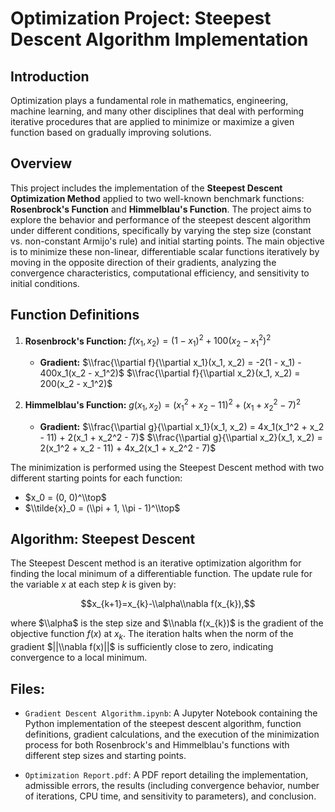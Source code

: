 # Optimization Project: Steepest Descent Algorithm Implementation

## Introduction

 Optimization plays a fundamental role in mathematics, engineering, machine learning, and many other disciplines that deal with performing iterative procedures that are applied to minimize or maximize a given function based on gradually improving solutions. 

## Overview

This project includes the implementation of the **Steepest Descent Optimization Method** applied to two well-known benchmark functions: **Rosenbrock's Function** and **Himmelblau's Function**. The project aims to explore the behavior and performance of the steepest descent algorithm under different conditions, specifically by varying the step size (constant vs. non-constant Armijo's rule) and initial starting points. The main objective is to minimize these non-linear, differentiable scalar functions iteratively by moving in the opposite direction of their gradients, analyzing the convergence characteristics, computational efficiency, and sensitivity to initial conditions.

 ## Function Definitions
 
1.  **Rosenbrock's Function:**
    $f(x_1, x_2) = (1 - x_1)^2 + 100(x_2 - x_1^2)^2$
    * **Gradient:**
        $\\frac{\\partial f}{\\partial x_1}(x_1, x_2) = -2(1 - x_1) - 400x_1(x_2 - x_1^2)$
        $\\frac{\\partial f}{\\partial x_2}(x_1, x_2) = 200(x_2 - x_1^2)$

2.  **Himmelblau's Function:**
    $g(x_1, x_2) = (x_1^2 + x_2 - 11)^2 + (x_1 + x_2^2 - 7)^2$
    * **Gradient:**
        $\\frac{\\partial g}{\\partial x_1}(x_1, x_2) = 4x_1(x_1^2 + x_2 - 11) + 2(x_1 + x_2^2 - 7)$
        $\\frac{\\partial g}{\\partial x_2}(x_1, x_2) = 2(x_1^2 + x_2 - 11) + 4x_2(x_1 + x_2^2 - 7)$

The minimization is performed using the Steepest Descent method with two different starting points for each function:
* $x_0 = (0, 0)^\\top$
* $\\tilde{x}_0 = (\\pi + 1, \\pi - 1)^\\top$

## Algorithm: Steepest Descent

The Steepest Descent method is an iterative optimization algorithm for finding the local minimum of a differentiable function. The update rule for the variable $x$ at each step $k$ is given by:

$$x_{k+1}=x_{k}-\\alpha\\nabla f(x_{k}),$$

where $\\alpha$ is the step size and $\\nabla f(x_{k})$ is the gradient of the objective function $f(x)$ at $x_k$. The iteration halts when the norm of the gradient $||\\nabla f(x)||$ is sufficiently close to zero, indicating convergence to a local minimum.

## Files:

* `Gradient Descent Algorithm.ipynb`: A Jupyter Notebook containing the Python implementation of the steepest descent algorithm, function definitions, gradient calculations, and the execution of the minimization process for both Rosenbrock's and Himmelblau's functions with different step sizes and starting points.
 
* `Optimization Report.pdf`: A PDF report detailing the implementation, admissible errors, the results (including convergence behavior, number of iterations, CPU time, and sensitivity to parameters), and conclusion.



 
